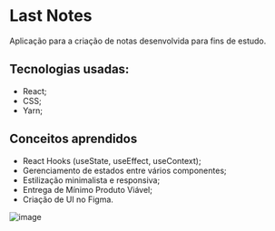 # Last Notes

Aplicação para a criação de notas desenvolvida para fins de estudo.

## Tecnologias usadas:
* React;
* CSS;
* Yarn;

## Conceitos aprendidos
* React Hooks (useState, useEffect, useContext);
* Gerenciamento de estados entre vários componentes;
* Estilização minimalista e responsiva;
* Entrega de Mínimo Produto Viável;
* Criação de UI no Figma.

![image](https://user-images.githubusercontent.com/61247833/109732811-9d5a7d80-7b9c-11eb-8fd1-adef6a4bb845.png)
